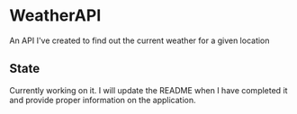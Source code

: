 # WeatherAPI
An API I've created to find out the current weather for a given location
## State
Currently working on it. I will update the README when I have completed it and provide proper information on the application.
